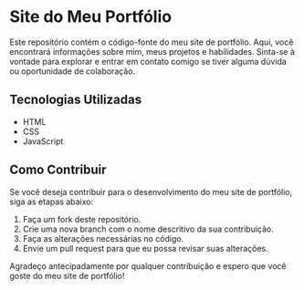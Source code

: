# Site do Meu Portfólio

Este repositório contém o código-fonte do meu site de portfólio. Aqui, você encontrará informações sobre mim, meus projetos e habilidades. Sinta-se à vontade para explorar e entrar em contato comigo se tiver alguma dúvida ou oportunidade de colaboração.

## Tecnologias Utilizadas

- HTML
- CSS
- JavaScript

## Como Contribuir

Se você deseja contribuir para o desenvolvimento do meu site de portfólio, siga as etapas abaixo:

1. Faça um fork deste repositório.
2. Crie uma nova branch com o nome descritivo da sua contribuição.
3. Faça as alterações necessárias no código.
4. Envie um pull request para que eu possa revisar suas alterações.

Agradeço antecipadamente por qualquer contribuição e espero que você goste do meu site de portfólio!

